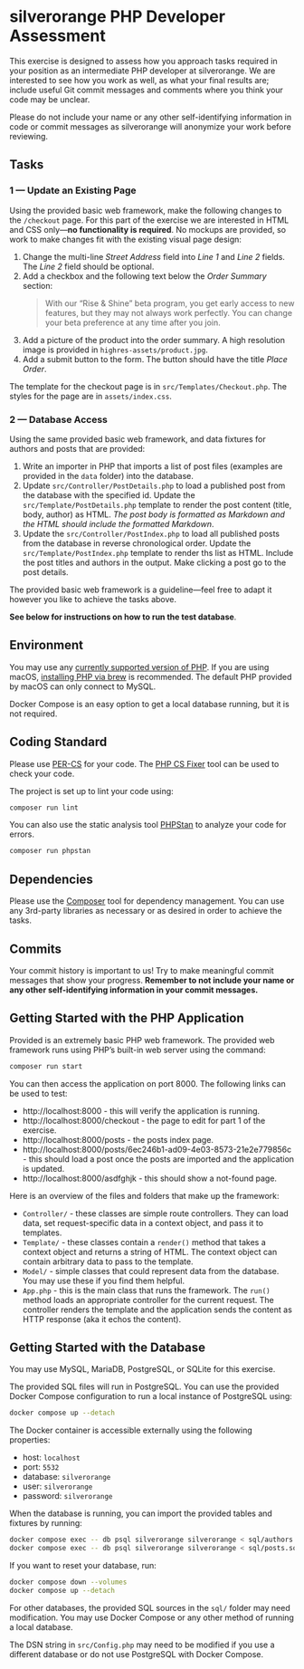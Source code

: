# silverorange PHP Developer Assessment

This exercise is designed to assess how you approach tasks required in your
position as an intermediate PHP developer at silverorange. We are interested to
see how you work as well, as what your final results are; include useful Git
commit messages and comments where you think your code may be unclear.

Please do not include your name or any other self-identifying information in
code or commit messages as silverorange will anonymize your work before
reviewing.

## Tasks

### 1 — Update an Existing Page

Using the provided basic web framework, make the following changes to the
`/checkout` page. For this part of the exercise we are interested in HTML and
CSS only—**no functionality is required**. No mockups are provided, so work to
make changes fit with the existing visual page design:

1. Change the multi-line _Street Address_ field into _Line 1_ and _Line 2_
   fields. The _Line 2_ field should be optional.
2. Add a checkbox and the following text below the _Order Summary_ section:
   > With our “Rise & Shine” beta program, you get early access to new
   > features, but they may not always work perfectly. You can change your beta
   > preference at any time after you join.
3. Add a picture of the product into the order summary. A high resolution image
   is provided in `highres-assets/product.jpg`.
4. Add a submit button to the form. The button should have the title
   _Place Order_.

The template for the checkout page is in `src/Templates/Checkout.php`. The
styles for the page are in `assets/index.css`.

### 2 — Database Access

Using the same provided basic web framework, and data fixtures for authors and
posts that are provided:

1.  Write an importer in PHP that imports a list of post files (examples are
    provided in the `data` folder) into the database.
2.  Update `src/Controller/PostDetails.php` to load a published post from
    the database with the specified id. Update the
    `src/Template/PostDetails.php` template to render the post content
    (title, body, author) as HTML. _The post body is formatted as Markdown and
    the HTML should include the formatted Markdown_.
3.  Update the `src/Controller/PostIndex.php` to load all published posts from
    the database in reverse chronological order. Update the
    `src/Template/PostIndex.php` template to render ths list as HTML. Include
    the post titles and authors in the output. Make clicking a post go
    to the post details.

The provided basic web framework is a guideline—feel free to adapt it however
you like to achieve the tasks above.

**See below for instructions on how to run the test database**.

## Environment

You may use any
[currently supported version of PHP](https://www.php.net/supported-versions.php).
If you are using macOS,
[installing PHP via brew](https://formulae.brew.sh/formula/php) is recommended.
The default PHP provided by macOS can only connect to MySQL.

Docker Compose is an easy option to get a local database running, but it is not
required.

## Coding Standard

Please use [PER-CS](https://www.php-fig.org/per/coding-style/) for your code.
The [PHP CS Fixer](https://cs.symfony.com/) tool can be used to check your code.

The project is set up to lint your code using:

```sh
composer run lint
```

You can also use the static analysis tool [PHPStan](https://phpstan.org/) to
analyze your code for errors.

```sh
composer run phpstan
```

## Dependencies

Please use the [Composer](https://getcomposer.org/) tool for dependency
management. You can use any 3rd-party libraries as necessary or as desired in
order to achieve the tasks.

## Commits

Your commit history is important to us! Try to make meaningful commit messages
that show your progress. **Remember to not include your name or any other
self-identifying information in your commit messages.**

## Getting Started with the PHP Application

Provided is an extremely basic PHP web framework. The provided web framework
runs using PHP’s built-in web server using the command:

```sh
composer run start
```

You can then access the application on port 8000. The following links can be
used to test:

- http://localhost:8000 - this will verify the application is running.
- http://localhost:8000/checkout - the page to edit for part 1 of the exercise.
- http://localhost:8000/posts - the posts index page.
- http://localhost:8000/posts/6ec246b1-ad09-4e03-8573-21e2e779856c - this
  should load a post once the posts are imported and the application is updated.
- http://localhost:8000/asdfghjk - this should show a not-found page.

Here is an overview of the files and folders that make up the framework:

- `Controller/` - these classes are simple route controllers. They can load
  data, set request-specific data in a context object, and pass it to templates.
- `Template/` - these classes contain a `render()` method that takes a context
  object and returns a string of HTML. The context object can contain
  arbitrary data to pass to the template.
- `Model/` - simple classes that could represent data from the database. You
  may use these if you find them helpful.
- `App.php` - this is the main class that runs the framework. The `run()`
  method loads an appropriate controller for the current request. The
  controller renders the template and the application sends the content as
  HTTP response (aka it echos the content).

## Getting Started with the Database

You may use MySQL, MariaDB, PostgreSQL, or SQLite for this exercise.

The provided SQL files will run in PostgreSQL. You can use the provided
Docker Compose configuration to run a local instance of PostgreSQL using:

```sh
docker compose up --detach
```

The Docker container is accessible externally using the following properties:

- host: `localhost`
- port: `5532`
- database: `silverorange`
- user: `silverorange`
- password: `silverorange`

When the database is running, you can import the provided tables and fixtures
by running:

```sh
docker compose exec -- db psql silverorange silverorange < sql/authors.sql
docker compose exec -- db psql silverorange silverorange < sql/posts.sql
```

If you want to reset your database, run:

```sh
docker compose down --volumes
docker compose up --detach
```

For other databases, the provided SQL sources in the `sql/` folder may need
modification. You may use Docker Compose or any other method of running a local
database.

The DSN string in `src/Config.php` may need to be modified if you use a
different database or do not use PostgreSQL with Docker Compose.
